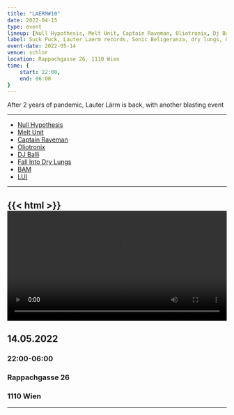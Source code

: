 ```yaml
---
title: "LAERM#10"
date: 2022-04-15
type: event
lineup: [Null Hypothesis, Melt Unit, Captain Raveman, Oliotronix, Dj Balli, Fall Into Dry Lungs, BAM, LUI ]
label: Suck Puck, Lauter Laerm records, Sonic Beligeranza, dry lungs, GLeeetch, MARA
event-date: 2022-05-14
venue: schlor
location: Rappachgasse 26, 1110 Wien 
time: {
    start: 22:00,
    end: 06:00
}
---
```


After 2 years of pandemic, Lauter Lärm is back, with another blasting event

---

- [Null Hypothesis](https://linktr.ee/nullhypothesis)
- [Melt Unit](https://www.meltunit.com/)
- [Captain Raveman](http://www.raveman.net/)
- [Oliotronix](https://soundcloud.com/oliotronix)
- [DJ Balli](https://sonicbelligeranza.com/)
- [Fall Into Dry Lungs](https://fallinto.drylungs.at/)
- [BAM]()
- [LUI](https://soundcloud.com/exlepaeng/pangstoff018-lui-ballern)

---

{{< html >}}
<video src="laerm-10.mp4" style="width: 100%;" controls loop>
{{< / html >}}
 ---

## 14.05.2022

### 22:00-06:00

### Rappachgasse 26

### 1110 Wien

---
